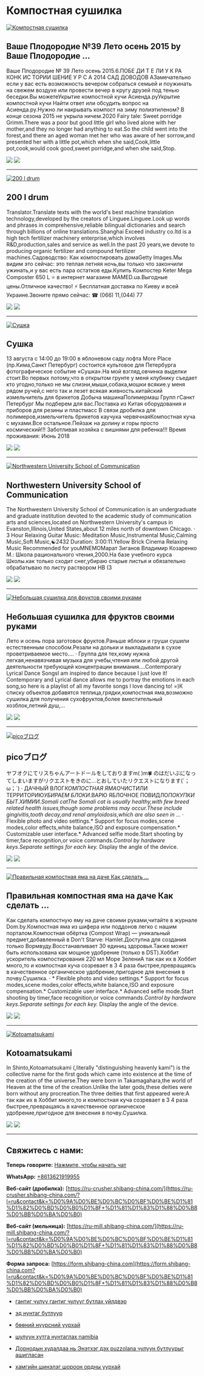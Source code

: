 # Компостная сушилка

<a href="https://swt.shibang-china.com/?l=ru&img&k=%D0%9A%D0%BE%D0%BC%D0%BF%D0%BE%D1%81%D1%82%D0%BD%D0%B0%D1%8F+%D1%81%D1%83%D1%88%D0%B8%D0%BB%D0%BA%D0%B0" target="_blank">![Компостная сушилка](http://static.shibang-china.com/all-800x300/338.jpg)</a>

## Ваше Плодородие №39 Лето осень 2015 by Ваше Плодородие …
Ваше Плодородие № 39 Лето осень 2015.6.ПОБЕ ДИ Т Е ЛИ У К РА КОНК ИС ТОРИИ ШЕНИЕ У Р С А 2014 САД ДОВОДОВ АЗамечательно если у вас есть возможность вечером собраться семьей и поужинать на свежем воздухе или провести вечер в кругу друзей под тенью беседки.Вы можетеУкрытие компостной кучи Асиенда.руУкрытие компостной кучи Найти ответ или обсудить вопрос на Асиенда.ру.Нужно ли накрывать компост на зиму полиэтиленом? В конце сезона 2015 не укрыла ничем.2020 Fairy tale: Sweet porridge Grimm.There was a poor but good little girl who lived alone with her mother,and they no longer had anything to eat.So the child went into the forest,and there an aged woman met her who was aware of her sorrow,and presented her with a little pot,which when she said,Cook,little pot,cook,would cook good,sweet porridge,and when she said,Stop.


<a href="https://whatsapp.shibangsoft.com/WhatsApp.php" target="_blank" title="WhatsApp">![](http://static.shibang-china.com/icon/whatsapp.png)</a> <a href="https://swt.shibang-china.com/?l=ru&icon&k=%D0%9A%D0%BE%D0%BC%D0%BF%D0%BE%D1%81%D1%82%D0%BD%D0%B0%D1%8F+%D1%81%D1%83%D1%88%D0%B8%D0%BB%D0%BA%D0%B0" target="_blank">![](http://static.shibang-china.com/icon/chat-ru.png)</a>

---

<a href="https://swt.shibang-china.com/?l=ru&img&k=%D0%9A%D0%BE%D0%BC%D0%BF%D0%BE%D1%81%D1%82%D0%BD%D0%B0%D1%8F+%D1%81%D1%83%D1%88%D0%B8%D0%BB%D0%BA%D0%B0" target="_blank">![200 l drum](http://static.shibang-china.com/all-800x300/564.jpg)</a>

## 200 l drum
Translator.Translate texts with the world's best machine translation technology,developed by the creators of Linguee.Linguee.Look up words and phrases in comprehensive,reliable bilingual dictionaries and search through billions of online translations.Shanghai Exceed industry co.ltd is a high tech fertilizer machinery enterprise,which involves R&amp;D,production,sales and service as well.In the past 20 years,we devote to producing organic fertilizer and compound fertilizer machines.Садоводство: Как компостировать домаGetty Images.Мы видим это сейчас: это теплая летняя ночь,вы только что закончили ужинать,и у вас есть пара остатков еды.Купить Компостер Keter Mega Composter 650 L ⭐ в интернет магазине MAMED.ua.Выгодные цены.Отличное качество! ⚡ Бесплатная доставка по Киеву и всей Украине.Звоните прямо сейчас: ☎ (066) 11,(044) 77


<a href="https://whatsapp.shibangsoft.com/WhatsApp.php" target="_blank" title="WhatsApp">![](http://static.shibang-china.com/icon/whatsapp.png)</a> <a href="https://swt.shibang-china.com/?l=ru&icon&k=%D0%9A%D0%BE%D0%BC%D0%BF%D0%BE%D1%81%D1%82%D0%BD%D0%B0%D1%8F+%D1%81%D1%83%D1%88%D0%B8%D0%BB%D0%BA%D0%B0" target="_blank">![](http://static.shibang-china.com/icon/chat-ru.png)</a>

---

<a href="https://swt.shibang-china.com/?l=ru&img&k=%D0%9A%D0%BE%D0%BC%D0%BF%D0%BE%D1%81%D1%82%D0%BD%D0%B0%D1%8F+%D1%81%D1%83%D1%88%D0%B8%D0%BB%D0%BA%D0%B0" target="_blank">![Сушка](http://static.shibang-china.com/all-800x300/184.jpg)</a>

## Сушка
13 августа с 14:00 до 19:00 в яблоневом саду лофта More Place (пр.Кима,Санкт Петербург) состоится культовое для Петербурга фотографическое событие &#171;Сушка&#187;.На мой взгляд,овчинка выделки стоит.Во первых потому,что в открытом грунте у меня клубнику съедает кто угодно,только не мы слизни,мыши,собака,мошки всякие.у меня рядом ручей,с него так и лезет всякая живность.китайский измельчитель для брикетов Добыча машинаПолимермаш Групп гСанкт Петербург Мы подберем для вас.Поставка из Китая оборудования и приборов для резины и пластмасс В связи дробилка для полимеров,измельчитель брикетов каучука червячнаяКомпостная куча с мухами.Все остальное.Пейзаж на долину и горы просто космический!!! Заботливая хозяйка с вишнями для ребенка!!! Время проживания: Июнь 2018


<a href="https://whatsapp.shibangsoft.com/WhatsApp.php" target="_blank" title="WhatsApp">![](http://static.shibang-china.com/icon/whatsapp.png)</a> <a href="https://swt.shibang-china.com/?l=ru&icon&k=%D0%9A%D0%BE%D0%BC%D0%BF%D0%BE%D1%81%D1%82%D0%BD%D0%B0%D1%8F+%D1%81%D1%83%D1%88%D0%B8%D0%BB%D0%BA%D0%B0" target="_blank">![](http://static.shibang-china.com/icon/chat-ru.png)</a>

---

<a href="https://swt.shibang-china.com/?l=ru&img&k=%D0%9A%D0%BE%D0%BC%D0%BF%D0%BE%D1%81%D1%82%D0%BD%D0%B0%D1%8F+%D1%81%D1%83%D1%88%D0%B8%D0%BB%D0%BA%D0%B0" target="_blank">![Northwestern University School of Communication](http://static.shibang-china.com/all-800x300/23.jpg)</a>

## Northwestern University School of Communication
The Northwestern University School of Communication is an undergraduate and graduate institution devoted to the academic study of communication arts and sciences,located on Northwestern University's campus in Evanston,Illinois,United States,about 12 miles north of downtown Chicago.&nbsp;&#0183;&#32;3 Hour Relaxing Guitar Music: Meditation Music,Instrumental Music,Calming Music,Soft Music,☯2432 Duration: 3:00:11.Yellow Brick Cinema Relaxing Music Recommended for youMNEMOМарат Зиганов Владимир Козаренко М.: Школа рационального чтения,2000.На базе учебного курса Школы.как только сходит снег,убираю старые листья и обязательно обрабатываю по листу раствором НВ (3


<a href="https://whatsapp.shibangsoft.com/WhatsApp.php" target="_blank" title="WhatsApp">![](http://static.shibang-china.com/icon/whatsapp.png)</a> <a href="https://swt.shibang-china.com/?l=ru&icon&k=%D0%9A%D0%BE%D0%BC%D0%BF%D0%BE%D1%81%D1%82%D0%BD%D0%B0%D1%8F+%D1%81%D1%83%D1%88%D0%B8%D0%BB%D0%BA%D0%B0" target="_blank">![](http://static.shibang-china.com/icon/chat-ru.png)</a>

---

<a href="https://swt.shibang-china.com/?l=ru&img&k=%D0%9A%D0%BE%D0%BC%D0%BF%D0%BE%D1%81%D1%82%D0%BD%D0%B0%D1%8F+%D1%81%D1%83%D1%88%D0%B8%D0%BB%D0%BA%D0%B0" target="_blank">![Небольшая сушилка для фруктов своими руками](http://static.shibang-china.com/all-800x300/236.jpg)</a>

## Небольшая сушилка для фруктов своими руками
Лето и осень пора заготовок фруктов.Раньше яблоки и груши сушили естественным способом.Резали на дольки и выкладывали в сухое проветриваемое место.…&nbsp;&#0183;&#32;Группа для тех,кому нужна легкая,ненавязчивая музыка для учебы,чтения или любой другой деятельности требующей концентрации внимания.…Contemporary Lyrical Dance SongsI am inspired to dance because I just love it! Contemporary and Lyrical dance allows me to portray the emotions in each song,so here is a playlist of all my favorite songs I love dancing to! =)К списку объектов добавятся теплица,грядки,компостная яма,возможно сушилка для получения сухофруктов,более вместительный хозблок,летний душ,…


<a href="https://whatsapp.shibangsoft.com/WhatsApp.php" target="_blank" title="WhatsApp">![](http://static.shibang-china.com/icon/whatsapp.png)</a> <a href="https://swt.shibang-china.com/?l=ru&icon&k=%D0%9A%D0%BE%D0%BC%D0%BF%D0%BE%D1%81%D1%82%D0%BD%D0%B0%D1%8F+%D1%81%D1%83%D1%88%D0%B8%D0%BB%D0%BA%D0%B0" target="_blank">![](http://static.shibang-china.com/icon/chat-ru.png)</a>

---

<a href="https://swt.shibang-china.com/?l=ru&img&k=%D0%9A%D0%BE%D0%BC%D0%BF%D0%BE%D1%81%D1%82%D0%BD%D0%B0%D1%8F+%D1%81%D1%83%D1%88%D0%B8%D0%BB%D0%BA%D0%B0" target="_blank">![picoブログ](http://static.shibang-china.com/all-800x300/222.jpg)</a>

## picoブログ
ヤフオクにてリスちゃんアートドールをしておりますm( )m🍀 のはだいぶになってしまいますがリクエストをきのに…とおしていたリクエストになります(&#180;；ω；`)&nbsp;&#0183;&#32;ДАЧНЫЙ ВЛОГ*КОМПОСТНАЯ ЯМА*ОЧИСТИЛИ ТЕРРИТОРИЮ*УБИРАЕМ БЛОКИ*.ВАРЮ ЯБЛОЧНОЕ ПОВИДЛО*ПОКУПКИ БЫТ.ХИМИИ.Somali catThe Somali cat is usually healthy,with few breed related health issues,though some problems may occur.These include gingivitis,tooth decay,and renal amyloidosis,which are also seen in …&nbsp;&#0183;&#32;* Flexible photo and video settings.* Support for focus modes,scene modes,color effects,white balance,ISO and exposure compensation.* Customizable user interface.* Advanced selfie mode.Start shooting by timer,face recognition,or voice commands.*Control by hardware keys.Separate settings for each key.* Display the angle of the device.


<a href="https://whatsapp.shibangsoft.com/WhatsApp.php" target="_blank" title="WhatsApp">![](http://static.shibang-china.com/icon/whatsapp.png)</a> <a href="https://swt.shibang-china.com/?l=ru&icon&k=%D0%9A%D0%BE%D0%BC%D0%BF%D0%BE%D1%81%D1%82%D0%BD%D0%B0%D1%8F+%D1%81%D1%83%D1%88%D0%B8%D0%BB%D0%BA%D0%B0" target="_blank">![](http://static.shibang-china.com/icon/chat-ru.png)</a>

---

<a href="https://swt.shibang-china.com/?l=ru&img&k=%D0%9A%D0%BE%D0%BC%D0%BF%D0%BE%D1%81%D1%82%D0%BD%D0%B0%D1%8F+%D1%81%D1%83%D1%88%D0%B8%D0%BB%D0%BA%D0%B0" target="_blank">![Правильная компостная яма на даче Как сделать …](http://static.shibang-china.com/all-800x300/533.jpg)</a>

## Правильная компостная яма на даче Как сделать …
Как сделать компостную яму на даче своими руками,читайте в журнале Dom.by.Компостная яма из шифера или поддонов легко с нашим порталом.Компостная обёртка (Compost Wrap) — уникальный предмет,добавленный в Don't Starve: Hamlet.Доступна для создания только Вормвуду.Восстанавливает 30 единиц здоровья.Также может быть использована как мощное удобрение (только в DST).Хоббит ускоритель компостирования 220 мл Море ЗелениА так как их в Хоббит много,то и компостная куча созревает в 3 4 раза быстрее,превращаясь в качественное органическое удобрение,пригодное для внесения в почву.Сушилка.&nbsp;&#0183;&#32;* Flexible photo and video settings.* Support for focus modes,scene modes,color effects,white balance,ISO and exposure compensation.* Customizable user interface.* Advanced selfie mode.Start shooting by timer,face recognition,or voice commands.*Control by hardware keys.Separate settings for each key.* Display the angle of the device.


<a href="https://whatsapp.shibangsoft.com/WhatsApp.php" target="_blank" title="WhatsApp">![](http://static.shibang-china.com/icon/whatsapp.png)</a> <a href="https://swt.shibang-china.com/?l=ru&icon&k=%D0%9A%D0%BE%D0%BC%D0%BF%D0%BE%D1%81%D1%82%D0%BD%D0%B0%D1%8F+%D1%81%D1%83%D1%88%D0%B8%D0%BB%D0%BA%D0%B0" target="_blank">![](http://static.shibang-china.com/icon/chat-ru.png)</a>

---

<a href="https://swt.shibang-china.com/?l=ru&img&k=%D0%9A%D0%BE%D0%BC%D0%BF%D0%BE%D1%81%D1%82%D0%BD%D0%B0%D1%8F+%D1%81%D1%83%D1%88%D0%B8%D0%BB%D0%BA%D0%B0" target="_blank">![Kotoamatsukami](http://static.shibang-china.com/all-800x300/473.jpg)</a>

## Kotoamatsukami
In Shinto,Kotoamatsukami (,literally &quot;distinguishing heavenly kami&quot;) is the collective name for the first gods which came into existence at the time of the creation of the universe.They were born in Takamagahara,the world of Heaven at the time of the creation.Unlike the later gods,these deities were born without any procreation.The three deities that first appeared were:А так как их в Хоббит много,то и компостная куча созревает в 3 4 раза быстрее,превращаясь в качественное органическое удобрение,пригодное для внесения в почву.Сушилка.

<a href="https://whatsapp.shibangsoft.com/WhatsApp.php" target="_blank" title="WhatsApp">![](http://static.shibang-china.com/icon/whatsapp.png)</a> <a href="https://swt.shibang-china.com/?l=ru&icon&k=%D0%9A%D0%BE%D0%BC%D0%BF%D0%BE%D1%81%D1%82%D0%BD%D0%B0%D1%8F+%D1%81%D1%83%D1%88%D0%B8%D0%BB%D0%BA%D0%B0" target="_blank">![](http://static.shibang-china.com/icon/chat-ru.png)</a>

---
## Свяжитесь с нами:

**Теперь говорите:** [Нажмите, чтобы начать чат](https://swt.shibang-china.com?l=ru&contact&k=%D0%9A%D0%BE%D0%BC%D0%BF%D0%BE%D1%81%D1%82%D0%BD%D0%B0%D1%8F+%D1%81%D1%83%D1%88%D0%B8%D0%BB%D0%BA%D0%B0)

**WhatsApp:**  [+8613621919955](https://whatsapp.shibangsoft.com/WhatsApp.php)

**Веб-сайт (дробилка):** [https://ru-crusher.shibang-china.com/](https://ru-crusher.shibang-china.com/?l=ru&contact&k=%D0%9A%D0%BE%D0%BC%D0%BF%D0%BE%D1%81%D1%82%D0%BD%D0%B0%D1%8F+%D1%81%D1%83%D1%88%D0%B8%D0%BB%D0%BA%D0%B0)

**Веб-сайт (мельница):** [https://ru-mill.shibang-china.com/](https://ru-mill.shibang-china.com/?l=ru&contact&k=%D0%9A%D0%BE%D0%BC%D0%BF%D0%BE%D1%81%D1%82%D0%BD%D0%B0%D1%8F+%D1%81%D1%83%D1%88%D0%B8%D0%BB%D0%BA%D0%B0)

**Форма запроса:** [https://form.shibang-china.com](https://form.shibang-china.com?l=ru&contact&k=%D0%9A%D0%BE%D0%BC%D0%BF%D0%BE%D1%81%D1%82%D0%BD%D0%B0%D1%8F+%D1%81%D1%83%D1%88%D0%B8%D0%BB%D0%BA%D0%B0)

* [гантиг чулуу гантиг чулууг бутлах үйлдвэр](../126/%D0%B3%D0%B0%D0%BD%D1%82%D0%B8%D0%B3%20%D1%87%D1%83%D0%BB%D1%83%D1%83%20%D0%B3%D0%B0%D0%BD%D1%82%D0%B8%D0%B3%20%D1%87%D1%83%D0%BB%D1%83%D1%83%D0%B3%20%D0%B1%D1%83%D1%82%D0%BB%D0%B0%D1%85%20%D2%AF%D0%B9%D0%BB%D0%B4%D0%B2%D1%8D%D1%80.md)

* [эд нунтаг бутлуур](../126/%D1%8D%D0%B4%20%D0%BD%D1%83%D0%BD%D1%82%D0%B0%D0%B3%20%D0%B1%D1%83%D1%82%D0%BB%D1%83%D1%83%D1%80.md)

* [бөөний нүүрсний уурхай](../130/%D0%B1%D3%A9%D3%A9%D0%BD%D0%B8%D0%B9%20%D0%BD%D2%AF%D2%AF%D1%80%D1%81%D0%BD%D0%B8%D0%B9%20%D1%83%D1%83%D1%80%D1%85%D0%B0%D0%B9.md)

* [шулуун хутга нунтаглах namibia](../130/%D1%88%D1%83%D0%BB%D1%83%D1%83%D0%BD%20%D1%85%D1%83%D1%82%D0%B3%D0%B0%20%D0%BD%D1%83%D0%BD%D1%82%D0%B0%D0%B3%D0%BB%D0%B0%D1%85%20namibia.md)

* [Дорнодын худалдаа нь Энэтхэг дэх puzzolana чулуун бутлуурыг ашигласан](../129/%D0%94%D0%BE%D1%80%D0%BD%D0%BE%D0%B4%D1%8B%D0%BD%20%D1%85%D1%83%D0%B4%D0%B0%D0%BB%D0%B4%D0%B0%D0%B0%20%D0%BD%D1%8C%20%D0%AD%D0%BD%D1%8D%D1%82%D1%85%D1%8D%D0%B3%20%D0%B4%D1%8D%D1%85%20puzzolana%20%D1%87%D1%83%D0%BB%D1%83%D1%83%D0%BD%20%D0%B1%D1%83%D1%82%D0%BB%D1%83%D1%83%D1%80%D1%8B%D0%B3%20%D0%B0%D1%88%D0%B8%D0%B3%D0%BB%D0%B0%D1%81%D0%B0%D0%BD.md)

* [хамгийн шинэлэг шороон ордны уурхай](../127/%D1%85%D0%B0%D0%BC%D0%B3%D0%B8%D0%B9%D0%BD%20%D1%88%D0%B8%D0%BD%D1%8D%D0%BB%D1%8D%D0%B3%20%D1%88%D0%BE%D1%80%D0%BE%D0%BE%D0%BD%20%D0%BE%D1%80%D0%B4%D0%BD%D1%8B%20%D1%83%D1%83%D1%80%D1%85%D0%B0%D0%B9.md)